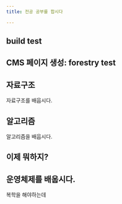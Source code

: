 ```yaml
---
title: 전공 공부를 합시다

---
```

## build test
## CMS 페이지 생성: forestry test

## 자료구조
자료구조를 배웁시다.

## 알고리즘
알고리즘을 배웁시다.

## 이제 뭐하지?

## 운영체제를 배웁시다.
복학을 해야하는데